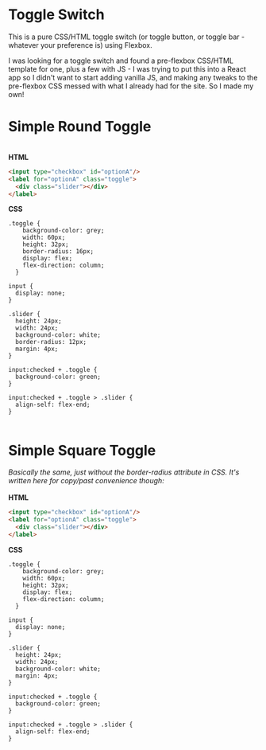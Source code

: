 # Toggle Switch

This is a pure CSS/HTML toggle switch (or toggle button, or toggle bar - whatever your preference is) using Flexbox. 

I was looking for a toggle switch and found a pre-flexbox CSS/HTML template for one, plus a few with JS - I was trying to put this into a React app so I didn't want to start adding vanilla JS, and making any tweaks to the pre-flexbox CSS messed with what I already had for the site. So I made my own!

# Simple Round Toggle
<br>
<b>HTML</b>
<br>


```html
<input type="checkbox" id="optionA"/>
<label for="optionA" class="toggle">
  <div class="slider"></div>
</label>
```

<b>CSS</b>
<br>
```
.toggle {
    background-color: grey;
    width: 60px;
    height: 32px;
    border-radius: 16px;
    display: flex;
    flex-direction: column;
  }
  
input {
  display: none;
}
  
.slider {
  height: 24px;
  width: 24px;
  background-color: white;
  border-radius: 12px;
  margin: 4px;
}

input:checked + .toggle {
  background-color: green;
}
  
input:checked + .toggle > .slider {
  align-self: flex-end;
}
  
```

# Simple Square Toggle
<i>Basically the same, just without the border-radius attribute in CSS. It's written here for copy/past convenience though:</i>
<br>
<br>
<b>HTML</b>
<br>


```html
<input type="checkbox" id="optionA"/>
<label for="optionA" class="toggle">
  <div class="slider"></div>
</label>
```

<b>CSS</b>
<br>
```
.toggle {
    background-color: grey;
    width: 60px;
    height: 32px;
    display: flex;
    flex-direction: column;
  }
  
input {
  display: none;
}
  
.slider {
  height: 24px;
  width: 24px;
  background-color: white;
  margin: 4px;
}

input:checked + .toggle {
  background-color: green;
}
  
input:checked + .toggle > .slider {
  align-self: flex-end;
}
  
```
